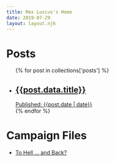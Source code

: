 ```yaml
---
title: Rex Luscus's Home
date: 2019-07-29
layout: layout.njk
---
```



<h1>Posts</h1>
<ul>
{% for post in collections['posts'] %}
<li>
    <a href={{post.url}}>
        <h2>{{post.data.title}}</h2>
        <span class=date><span class=label>Published: </span>{{post.date | date}}</span>
    </a>
</li>
{% endfor %}
</ul>


<h1>Campaign Files</h1>
<ul>
    <li><a href="/files/ToHellv22.0.pdf">To Hell ... and Back?</a></li>
</ul>